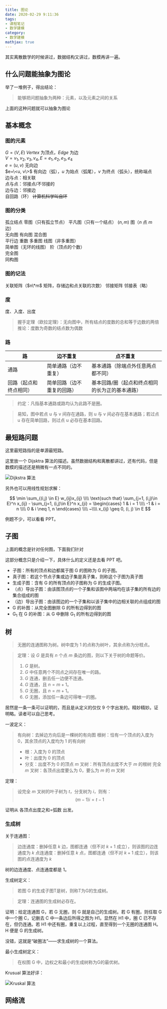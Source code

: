```yaml
---
title: 图论
date: 2020-02-29 9:11:36
tags:
- 课程笔记
- 数学建模
category:
- 数学建模
mathjax: true
---
```


其实离散数学的时候讲过，数据结构又讲过，数模再讲一遍。

## 什么问题能抽象为图论

举了一堆例子，得出结论：

> 能够把问题抽象为两种：元素，以及元素之间的关系

上面的这种问题就可以抽象为图论

## 基本概念

### 图的元素

$G=(V, E)$ $Vertex$ 为顶点，$Edge$ 为边  
$V={v_1, v_2, v_3, v_4}, E={e_1, e_2, e_3, e_4}$  
$e=(u, v)$ 无向边  
$e=\<u, v\>$ 有向边（弧），$u$ 为始点（弧尾），$v$ 为终点（弧头），统称端点  
边与点：相关联  
点与点：邻接点/不邻接的  
边与边：邻接边  
自回路（环） ~~计算机科学叫自环~~  

### 图的分类

孤立结点  零图（只有孤立节点）  平凡图（只有一个结点）  $(n, m)$ 图（$n$ 点 $m$ 边）  
无向图  有向图  混合图  
平行边  重数  多重图  线图（非多重图）  
简单图（无环的线图）  阶（顶点的个数）  
完全图  
同构图

### 图的记法

关联矩阵（$n\*m$ 矩阵，存储边和点关联的次数）  邻接矩阵  邻接表（略）

### 度

度、入度、出度  

> 握手定理（欧拉定理）：无向图中，所有结点的度数的总和等于边数的两倍
> 推论：度数为奇数的结点数为偶数

### 路

路|边不重复|点不重复
-|-|-
通路|简单通路（边不重复）|基本通路（除端点外任意两点都不同）
回路（起点和终点相同）|简单回路（边不重复的回路）|基本回路/圈（起点和终点相同的长为正的基本通路）

> 约定：凡指基本通路或路均认为此路不是圈。

> 易知，图中若点 u 与 v 间存在通路，则 u 与 v 间必存在基本通路；若过点 u 存在简单回路，则过点 u 必存在基本回路。

## 最短路问题

这里最短路指的是单源最短路。

这里放一个 Dijsktra 算法的描述。虽然数据结构和离散都讲过，还有代码，但是数模的描述还是稍微有一点不同的。

![Dijkstra 算法](dijkstra-algorithm.png)

另外也可以用线性规划求解：

$$
\min \sum_{(i,j) \in E} w_{ij}x_{ij} \\\\
\text{such that}
\sum_{j=1, (i,j)\in E}^n x_{ij} - \sum_{j=1, (i,j)\in E}^n x_{ji} = 
\begin{cases}
1 & i = 1 \\\\
-1 & i = n \\\\
0 & i \neq 1, n
\end{cases} \\\\
~\\\\
x_{ij} \geq 0, (i, j) \in E
$$

例题不少，可以看看 PPT。

## 子图

上面的概念是针对任何图，下面我们针对

这部分概念只是介绍一下，具体什么的定义还是去看 PPT 吧。

* 子图：所有的顶点和边都属于图 G 的图称为 G 的子图。
* 真子图：若这个节点子集或边子集是真子集，则称这个子图为真子图
* 生成子图：含有 G 的所有顶点的子图称为 G 的生成子图。
* （点）导出子图：由该图顶点的一个子集和该图中两端均在该子集的所有边的集合组成的图
* （边）导出子图：由该图边的一个子集和以该子集中的边相关联的点组成的图
* G 的补图：从完全图删除 G 的所有边得到的图
* G<sub>1</sub> 在 G 的补图：从 G 中删除 G<sub>1</sub> 的所有边得到的图

## 树

> 无圈的连通图称为树。树中度为 1 的点称为树叶，其余点称为分枝点。

> 定理：设 $G$ 是具有 $n$ 个点 $m$ 条边的图，则以下关于树的命题等价。
> 1. $G$ 是树。
> 2. $G$ 中任意两个不同点之间存在唯一的路。
> 3. $G$ 连通，删去任一边便不连通。
> 4. $G$ 连通，且 $n=m+1$。
> 5. $G$ 无圈，且 $n=m+1$。
> 6. $G$ 无圈，添加任一条边可得唯一的圈。

居然是一条一条可以证明的，而且是从定义的仅仅 9 个字出发的。精妙精妙。证明略。读者可以自己思考。

一波定义：

> 有向树：去掉边方向后是一棵树的有向图
> 根树：恰有一个顶点的入度为 0，其余顶点的入度均为 1 的有向树
> - 根：入度为 0 的顶点
> - 叶：出度为 0 的顶点
> - 分支：出度不为 0 的顶点
> $m$ 叉树：所有顶点出度不大于 $m$ 的根树
> 完全 $m$ 叉树：各顶点出度要么为 0，要么为 $m$ 的 $m$ 叉树

定理：

> 设完全 $m$ 叉树的叶子树为 $t$，分支树为 $i$，则有：
> $$(m-1)i=t-1$$

证明从 各顶点出度之和=弧数 出发。

### 生成树

关于连通图：

> 边连通度：删掉任意 $k$ 边，图都连通（但不对 $k+1$ 成立），则该图的边连通度为 $k$
> 点连通度：删掉任意 $k$ 点，图都连通（但不对 $k+1$ 成立），则该图的点连通度为 $k$

树的边连通度、点连通度都是 1。

生成树定义：

> 若图 G 的生成子图T是树，则称T为G的生成树。

> 定理：连通图的生成树必存在。

证明：给定连通图 G，若 G 无圈，则 G 就是自己的生成树。若 G 有圈，则任取 G 中一个圈 C，记删去 C 中一条边后所得之图为 H1。显然在 H1 中，圈 C 已不存在，但仍连通。若 H1 中还有圈，重复以上过程，直至得到一个无圈的连通图 H。H 便是 G 的生成树。

没错，这就是“破圈法”——求生成树的一个算法。

最小生成树定义：

> 在权图 G 中，边权之和最小的生成树称为G的最优树。 

Krusual 算法好评：

![Kruskal 算法](kruskal-algorithm.png)

## 网络流

